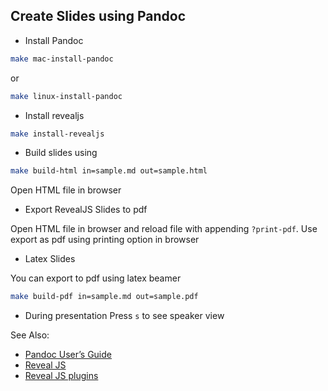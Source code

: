 ## Create Slides using Pandoc

- Install Pandoc

```bash
make mac-install-pandoc
```

or 

```bash
make linux-install-pandoc
```

- Install revealjs

```bash
make install-revealjs
```


- Build slides using 
```bash
make build-html in=sample.md out=sample.html
```
Open HTML file in browser

- Export RevealJS Slides to pdf

Open HTML file in browser and reload file with appending `?print-pdf`.
Use export as pdf using printing option in browser

- Latex Slides

You can export to pdf using latex beamer

```bash
make build-pdf in=sample.md out=sample.pdf
```

- During presentation Press `s` to see speaker view

See Also:

- [Pandoc User’s Guide](https://pandoc.org/MANUAL.html)
- [Reveal JS](https://github.com/hakimel/reveal.js/)
- [Reveal JS plugins](https://github.com/hakimel/reveal.js/wiki/Plugins,-Tools-and-Hardware)
